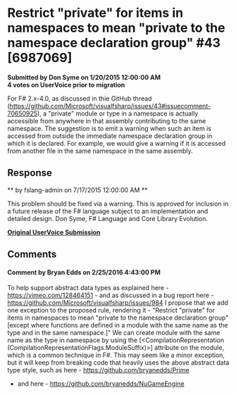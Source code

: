 # Restrict "private" for items in namespaces to mean "private to the namespace declaration group" #43 [6987069] #

**Submitted by Don Syme on 1/20/2015 12:00:00 AM**  
**4 votes on UserVoice prior to migration**  

For F# 2.x-4.0, as discussed in thie GitHub thread (https://github.com/Microsoft/visualfsharp/issues/43#issuecomment-70650925), a "private" module or type in a namespace is actually accessible from anywhere in that assembly contributing to the same namespace.
The suggestion is to emit a warning when such an item is accessed from outside the immediate namespace declaration group in which it is declared. For example, we would give a warning if it is accessed from another file in the same namespace in the same assembly.



## Response ##
** by fslang-admin on 7/17/2015 12:00:00 AM **

This problem should be fixed via a warning.
This is approved for inclusion in a future release of the F# language subject to an implementation and detailed design.
Don Syme, F# Language and Core Library Evolution.


**[Original UserVoice Submission](https://fslang.uservoice.com/forums/245727-f-language/suggestions/6987069)**


## Comments ##


#### Comment by Bryan Edds on 2/25/2016 4:43:00 PM ####
To help support abstract data types as explained here - https://vimeo.com/128464151 - and as discussed in a bug report here - https://github.com/Microsoft/visualfsharp/issues/984
I propose that we add one exception to the proposed rule, rendering it -
"Restrict "private" for items in namespaces to mean "private to the namespace declaration group" [except where functions are defined in a module with the same name as the type and in the same namespace.]"
We can create module with the same name as the type in namespace by using the [<CompilationRepresentation (CompilationRepresentationFlags.ModuleSuffix)>] attribute on the module, which is a common technique in F#.
This may seem like a minor exception, but it will keep from breaking code that heavily uses the above abstract data type style, such as here - https://github.com/bryanedds/Prime
- and here - https://github.com/bryanedds/NuGameEngine

